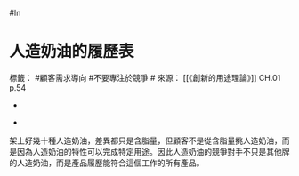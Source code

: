 #ln 
# 人造奶油的履歷表
標籤： #顧客需求導向 #不要專注於競爭 #
來源： [[《創新的用途理論》]] CH.01 p.54

-

>

-

架上好幾十種人造奶油，差異都只是含脂量，但顧客不是從含脂量挑人造奶油，而是因為人造奶油的特性可以完成特定用途。因此人造奶油的競爭對手不只是其他牌的人造奶油，而是產品履歷能符合這個工作的所有產品。